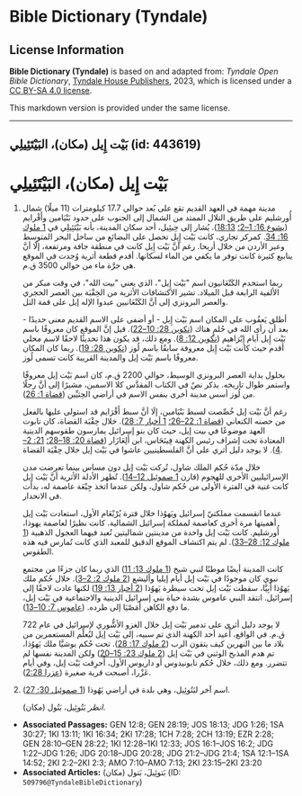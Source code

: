 # Bible Dictionary (Tyndale)

## License Information

**Bible Dictionary (Tyndale)** is based on and adapted from: _Tyndale Open Bible Dictionary_, [Tyndale House Publishers](https://tyndaleopenresources.com/), 2023, which is licensed under a [CC BY-SA 4.0 license](https://creativecommons.org/licenses/by-sa/4.0/legalcode.en).

This markdown version is provided under the same license.



--------------------------------

## بَيْت إِيل (مكان)، البَيْتَئِيلِي (id: 443619)

بَيْت إِيل (مكان)، البَيْتَئِيلِي
=================================

1. مدينة مهمة في العهد القديم تقع على بُعد حوالي 17\.7 كيلومترات (11 ميلًا) شمال أُورشليم على طريق التلال الممتد من الشمال إلى الجنوب على حدود بَنْيَامين وأَفْرايم ([يشوع 16: 1–2؛](https://ref.ly/Josh16:1-Josh16:2) [18:13](https://ref.ly/Josh18:13)). يُشار إلى حِيئِيل، أحد سكان المدينة، بأنه بَيْتَئِيلِي في [1 ملوك 16: 34](https://ref.ly/1Kgs16:34). كمركز تجاري، كانت بَيْت إِيل تحصل على البضائع من ساحل البحر المتوسط وعبر الأردن من خلال أريحا. رغم أنَّ بَيْت إِيل كانت في منطقة جافة ومرتفعة، إلّا أنَّ ينابيع كثيرة كانت توفر ما يكفي من الماء لسكانها. أقدم قطعة أثرية وُجدت في الموقع هي جرَّة ماء من حوالي 3500 ق.م.

    ربما استخدم الكَنْعَانيون اسم "بَيْت إِيل"، الذي يعني "بيت الله"، في وقت مبكر من الألفية الرابعة قبل الميلاد. تشير الاكتشافات الأثرية من الحِقْبَة بين العصر الحجري والعصر البرونزي إلى أنَّ الكَنْعَانيين عبدوا الإله إيل على قمة التل.

    أطلق يَعقُوب على المكان اسم بَيْت إِيل \- أو أضفى على الاسم القديم معنى جديدًا \- بعد أن رأى الله في حُلمٍ هناك ([تكوين 28: 10–22](https://ref.ly/Gen28:10-Gen28:22)). قيل إنَّ الموقع كان معروفًا باسم بَيْت إِيل أيام إِبْرَاهيم ([تكوين 12: 8](https://ref.ly/Gen12:8)). ومع ذلك، قد يكون هذا تحديثًا لاحقًا لاسم محلي أقدم حيث كانت بَيْت إِيل معروفة سابقًا باسم لُوز ([تكوين 28: 19](https://ref.ly/Gen28:19)). ربما كان المكان معروفًا باسم بَيْت إيل والمدينة القريبة كانت تسمى لُوز.

    بحلول بداية العصر البرونزي الوسيط، حوالي 2200 ق.م، كان اسم بَيْت إيل معروفًا واستمر طوال تاريخه. يذكر نصٌ في الكتاب المقدَّس كلا الاسمين، مشيرًا إلى أنَّ رجلًا من لُوز أسس مدينة أخرى بنفس الاسم في أراضي الحِثيِّين ([قضاة 1: 26](https://ref.ly/Judg1:26)).

    رغم أنَّ بَيْت إيل خُصِّصت لسبط بَنْيَامين، إلَا أنَّ سبط أَفْرَايم قد استولى عليها بالفعل من حصنه الكنعاني ([قضاة 1: 22–26؛](https://ref.ly/Judg1:22-Judg1:26) [1 أخبار 7: 28](https://ref.ly/1Chr7:28)). خلال حِقْبَة القضاة، كان تابوت العهد موضوعًا في بيت إيل، حيث كان بنو إسرائيل يمارسون طقوسهم الدينية المعتادة تحت إشراف رئيس الكهنة فِينَحَاس، ابن أَلِعَازَار ([قضاة 20: 18–28؛](https://ref.ly/Judg20:18-Judg20:28) [21: 2–4](https://ref.ly/Judg21:2-Judg21:4)). لا يوجد دليل أثري على أنَّ الفلسطينيين عاشوا في بَيْت إيل خلال حِقْبَة القضاة.

    خلال مدّة حُكم الملك شاول، تُركت بَيْت إيل دون مساس بينما تعرضت مدن الإسرائيليين الأخرى للهجوم (قارن [1 صموئيل 12–14](https://ref.ly/1Sam12:1-1Sam14:52)). تُظهر الأدلة الأثرية أنَّ بَيْت إيل كانت غنية في الفترة الأولى من حُكم شاول، ولكن عندما اتخذ جِبْعَة عاصمة له، بدأت في الانحدار.

    عندما انقسمت مملكتيّ إسرائيل ويَهوُذا خلال فترة يُرْبْعَام الأول، استعادت بَيْت إيل أهميتها مرة أخرى كعاصمة لمملكة إسرائيل الشمالية. كانت نظيرًا لعاصمة يهوذا، أُورشليم. كانت بَيْت إيل واحدة من مدينتين شماليتين تُعبد فيهما العجول الذهبية ([1 ملوك 12: 28–33](https://ref.ly/1Kgs12:28-1Kgs12:33)). لم يتم اكتشاف الموقع الدقيق للمعبد الذي كانت تُمارس فيه هذه الطقوس.

    كانت المدينة أيضًا موطنًا لنبي شيخ ([1 ملوك 13: 11](https://ref.ly/1Kgs13:11)) الذي ربما كان جزءًا من مجتمع نبوي كان موجودًا في بَيْت إيل أيام إيليا وأليشع ([2 ملوك 2: 2–3](https://ref.ly/2Kgs2:2-2Kgs2:3)). خلال حُكم ملك يَهوُذا أَبِيَّا، سقطت بَيْت إيل تحت سيطرة يَهوُذا ([2 أخبار 13: 19](https://ref.ly/2Chr13:19)) لكنها عادت لاحقًا إلى إسرائيل. انتقد النبي عاموس بشدة حياة بني إسرائيل الدينية والاجتماعية في بَيْت إيل، ما دفع الكاهن أَمَصْيَا إلى طرده. ([عاموس 7: 10–13](https://ref.ly/Amos7:10-Amos7:13)).

    لا يوجد دليل أثري على تدمير بَيْت إيل خلال الغزو الأشُّوري لإسرائيل في عام 722 ق.م. في الواقع، أُعيد أحد الكهنة الذي تم سبيه، إلى بَيْت إيل ليُعلِّم المستعمرين من بلاد ما بين النهرين كيف يتقون الرب ([2 ملوك 17: 28](https://ref.ly/2Kgs17:28)). تحت حُكم يوشيَّا ملك يَهوُذا، تم هدم المذبح الوثني في بَيْت إيل ([2 ملوك 23: 15–20](https://ref.ly/2Kgs23:15-2Kgs23:20)) ولكن المدينة نفسها لم تتضرر. ومع ذلك، خلال حُكم نابونيدوس أو داريوس الأول، أُحرِقت بَيْت إيل، وفي أيام عَزْرا، أصبحت قرية صغيرة ([عزرا 2:28](https://ref.ly/Ezra2:28)).

2. اسم آخر لبَتُوئِيل، وهي بلدة في أراضي يَهُوذا ([1 صموئيل 30: 27](https://ref.ly/1Sam30:27)).

    *انظر* بَتُوئِيل، بَتُول (مكان).

* **Associated Passages:** GEN 12:8; GEN 28:19; JOS 18:13; JDG 1:26; 1SA 30:27; 1KI 13:11; 1KI 16:34; 2KI 17:28; 1CH 7:28; 2CH 13:19; EZR 2:28; GEN 28:10–GEN 28:22; 1KI 12:28–1KI 12:33; JOS 16:1–JOS 16:2; JDG 1:22–JDG 1:26; JDG 20:18–JDG 20:28; JDG 21:2–JDG 21:4; 1SA 12:1–1SA 14:52; 2KI 2:2–2KI 2:3; AMO 7:10–AMO 7:13; 2KI 23:15–2KI 23:20
* **Associated Articles:** بَتوئِيلَ، بَتول (مكان) (ID: `509796@TyndaleBibleDictionary`)

